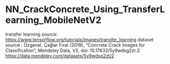 # NN_CrackConcrete_Using_TransferLearning_MobileNetV2
 transfer learning source: 
https://www.tensorflow.org/tutorials/images/transfer_learning
dataset source :
Özgenel, Çağlar Fırat (2019), “Concrete Crack Images for Classification”, Mendeley Data, V2, doi: 10.17632/5y9wdsg2zt.2
https://data.mendeley.com/datasets/5y9wdsg2zt/2
